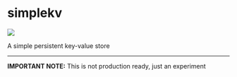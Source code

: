 # simplekv
[<img class="badge" tag="github.com/tcfw/simplekv" src="https://goreportcard.com/badge/github.com/tcfw/simplekv">](https://goreportcard.com/report/github.com/tcfw/minidns)

A simple persistent key-value store

---
**IMPORTANT NOTE:** This is not production ready, just an experiment